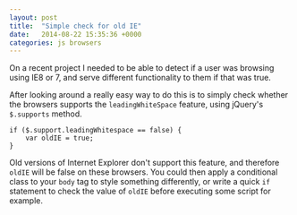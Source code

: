 ```yaml
---
layout: post
title:  "Simple check for old IE"
date:   2014-08-22 15:35:36 +0000
categories: js browsers
---
```

On a recent project I needed to be able to detect if a user was browsing using IE8 or 7, and serve different functionality to them if that was true.

After looking around a really easy way to do this is to simply check whether the browsers supports the `leadingWhiteSpace` feature, using jQuery's `$.supports` method.

    if ($.support.leadingWhitespace == false) {
        var oldIE = true;
    }

Old versions of Internet Explorer don't support this feature, and therefore `oldIE` will be false on these browsers. You could then apply a conditional class to your `body` tag to style something differently, or write a quick `if` statement to check the value of `oldIE` before executing some script for example.
